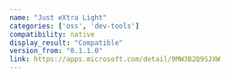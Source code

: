 ```yaml
---
name: "Just eXtra Light"
categories: ['oss', 'dev-tools']
compatibility: native
display_result: "Compatible"
version_from: "0.1.1.0"
link: https://apps.microsoft.com/detail/9MW3B2Q9SJXW
---
```

